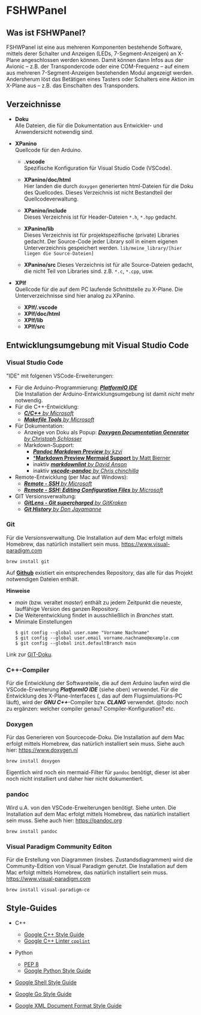 # FSHWPanel
## Was ist FSHWPanel?
FSHWPanel ist eine aus mehreren Komponenten bestehende Software, mittels derer Schalter und Anzeigen (LEDs, 7-Segment-Anzeigen) an X-Plane angeschlossen werden können. Damit können dann Infos aus der Avionic – z.B. der Transpondercode oder eine COM-Frequenz – auf einem aus mehreren 7-Segment-Anzeigen bestehenden Modul angezeigt werden. Andersherum löst das Betätigen eines Tasters oder Schalters eine Aktion im X-Plane aus – z.B. das Einschalten des Transponders.

## Verzeichnisse
* **Doku**  
  Alle Dateien, die für die Dokumentation aus Entwickler- und Anwendersicht notwendig sind.

* **XPanino**  
  Quellcode für den Arduino.

  * **.vscode**  
    Spezifische Konfiguration für Visual Studio Code (VSCode).
  * **XPanino/doc/html**  
    Hier landen die durch `doxygen` generierten html-Dateien für die Doku des Quellcodes. Dieses Verzeichnis ist nicht Bestandteil der Quellcodeverwaltung.

  * **XPanino/include**  
    Dieses Verzeichnis ist für Header-Dateien `*.h`, `*.hpp` gedacht.

  * **XPanino/lib**  
    Dieses Verzeichnis ist für projektspezifische (private) Libraries gedacht. Der Source-Code jeder Library soll in einem eigenen Unterverzeichnis gespeichert werden. `lib/meine_library/[hier liegen die Source-Dateien]`

  * **XPanino/src**
    Dieses Verzeichnis ist für alle Source-Dateien gedacht, die nicht Teil von Libraries sind. z.B. `*.c`, `*.cpp`, usw.

* **XPIf**  
  Quellcode für die auf dem PC laufende Schnittstelle zu X-Plane. Die Unterverzeichnisse sind hier analog zu XPanino.

  * **XPIf/.vscode**
  * **XPIf/doc/html**
  * **XPIf/lib**
  * **XPIf/src**

## Entwicklungsumgebung mit Visual Studio Code
### Visual Studio Code
"IDE" mit folgenen VSCode-Erweiterungen:
* Für die Arduino-Programmierung: [***PlatformIO IDE***](https://docs.platformio.org/en/latest/)  
  Die Installation der Arduino-Entwicklungsumgebung ist damit *nicht* mehr notwendig.
* Für die C++-Entwicklung:
  * [***C/C++** by Microsoft*](https://marketplace.visualstudio.com/items?itemName=ms-vscode.cpptools)
  * [***Makefile Tools** by Microsoft*](https://marketplace.visualstudio.com/items?itemName=ms-vscode.makefile-tools)
* Für Dokumentation:
  * Anzeige von Doku als Popup: [***Doxygen Documentation Generator** by Christoph Schlosser*](https://www.doxygen.nl)
  * Markdown-Support:
    * [***Pandoc Markdown Preview** by kzvi*](https://github.com/kzvi/vsc-pandoc-markdown-preview)
    * [***Markdown Preview Mermaid Support** by Matt Bierner](https://marketplace.visualstudio.com/items?itemName=bierner.markdown-mermaid)
    * inaktiv [***markdownlint** by David Anson*](https://marketplace.visualstudio.com/items?itemName=DavidAnson.vscode-markdownlint)
    * inaktiv [***vscode-pandoc** by Chris chinchilla*](https://marketplace.visualstudio.com/items?itemName=ChrisChinchilla.vscode-pandoc)
* Remote-Entwicklung (per Mac auf Windows):
  * [***Remote - SSH** by Microsoft*](https://marketplace.visualstudio.com/items?itemName=ms-vscode-remote.remote-ssh)
  * [***Remote - SSH: Editing Configuration Files** by Microsoft*](https://marketplace.visualstudio.com/items?itemName=ms-vscode-remote.remote-ssh-edit)
* GIT Versionsverwaltung:
  * [***GitLens - Git supercharged** by GitKraken*](https://marketplace.visualstudio.com/items?itemName=eamodio.gitlens)
  * [***Git History** by Don Jayamanne*](https://marketplace.visualstudio.com/items?itemName=donjayamanne.githistory)

### Git
Für die Versionsverwaltung. Die Installation auf dem Mac erfolgt mittels Homebrew, das natürlich installiert sein muss. https://www.visual-paradigm.com
```shell
brew install git
```

Auf [**Github**](https://github.com/CHarraeus) existiert ein entsprechendes Repository, das alle für das Projekt notwendigen Dateien enthält.

**Hinweise**
* *main* (bzw. veraltet *master*) enthält zu jedem Zeitpunkt die neueste, lauffähige Version des ganzen Repository.
* Die Weiterentwicklung findet in ausschließlich in *Branches* statt.
* Minimale Einstellungen
  ```console
  $ git config --global user.name "Vorname Nachname"
  $ git config --global user.email vorname.nachname@example.com
  $ git config --global init.defaultBranch main
  ```

Link zur [GIT-Doku](https://git-scm.com/book/de/v2).


### C++-Compiler
Für die Entwicklung der Softwareteile, die auf dem Arduino laufen wird die VSCode-Erweiterung ***PlatformIO IDE*** (siehe oben) verwendet. Für die Entwicklung des X-Plane-Interfaces (, das auf dem Flugsimulations-PC läuft), wird der ***GNU C++***-Compiler bzw. ***CLANG*** verwendet.
@todo: noch zu ergänzen: welcher compiler genau? Compiler-Konfiguration? etc.
### Doxygen
Für das Generieren von Sourcecode-Doku. Die Installation auf dem Mac erfolgt mittels Homebrew, das natürlich installiert sein muss. Siehe auch hier: https://www.doxygen.nl
```shell
brew install doxygen
```

Eigentlich wird noch ein mermaid-Filter für `pandoc` benötigt, dieser ist aber noch nicht installiert und daher hier nicht dokumentiert.

### pandoc
Wird u.A. von den VSCode-Erweiterungen benötigt. Siehe unten. Die Installation auf dem Mac erfolgt mittels Homebrew, das natürlich installiert sein muss. Siehe auch hier: https://pandoc.org
```shell
brew install pandoc
```

### Visual Paradigm Community Editon
Für die Erstellung von Diagrammen (insbes. Zustandsdiagrammen) wird die Community-Edition von Visual Paradigm genutzt. Die Installation auf dem Mac erfolgt mittels Homebrew, das natürlich installiert sein muss. https://www.visual-paradigm.com
```shell
brew install visual-paradigm-ce
```

## Style-Guides
* C++
  * [Google C++ Style Guide](https://google.github.io/styleguide/cppguide.html)
  * [Google C++ Linter `cpplint`](https://google.github.io/styleguide/xmlstyle.html)

* Python
  * [PEP 8](https://www.python.org/dev/peps/pep-0008/)
  * [Google Python Style Guide](https://google.github.io/styleguide/pyguide.html)
* [Google Shell Style Guide](https://google.github.io/styleguide/shell.xml)
* [Google Go Style Guide](https://google.github.io/styleguide/go/)
* [Google XML Document Format Style Guide](https://google.github.io/styleguide/xmlstyle.html)
